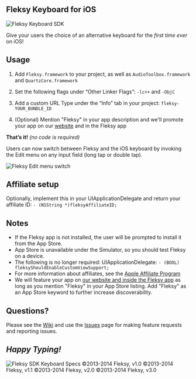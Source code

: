## Fleksy Keyboard for iOS
![Fleksy Keyboard SDK](http://fleksy.com/2014/wp-content/uploads/2014/02/Git-Banner21.png)

Give your users the choice of an alternative keyboard for the _first time ever_ on iOS!

## Usage
1. Add `Fleksy.framework` to your project, as well as `AudioToolbox.framework` and `QuartzCore.framework`

2. Set the following flags under “Other Linker Flags”: `-lc++` and `-ObjC`

3. Add a custom URL Type under the “Info” tab in your project: `fleksy-YOUR_BUNDLE_ID`

4. (Optional) Mention "Fleksy" in your app description and we'll promote your app on our [website](http://fleksy.com/appswithfleksy/) and in the Fleksy app

**That’s it!** _(no code is required)_

Users can now switch between Fleksy and the iOS keyboard by invoking the Edit menu on any input field (long tap or double tap).

![Fleksy Edit menu switch](http://fleksy.com/2014/wp-content/uploads/2014/02/Fleksy-Keyboard-Switch-04.gif)

## Affiliate setup
Optionally, implement this in your UIApplicationDelegate and return your affiliate ID: `- (NSString *)fleksyAffiliateID;`

## Notes
- If the Fleksy app is not installed, the user will be prompted to install it from the App Store.
- App Store is unavailable under the Simulator, so you should test Fleksy on a device.
- The following is no longer required: UIApplicationDelegate: `- (BOOL) fleksyShouldEnableCustomViewSupport;`
- For more information about affiliates, see the [Apple Affiliate Program](https://www.apple.com/itunes/affiliates/)
- We will feature your app on [our website and inside the Fleksy app](http://fleksy.com/appswithfleksy/) as long as you mention "Fleksy" in your App Store listing. Add "Fleksy" as an App Store keyword to further increase discoverability.

## Questions?
Please see the [Wiki](https://github.com/Fleksy/FleksySDK/wiki) and use the [Issues](https://github.com/Fleksy/FleksySDK/issues) page for making feature requests and reporting issues.

## _Happy Typing!_
![Fleksy SDK Keyboard Specs](http://fleksy.com/2014/wp-content/uploads/2014/02/Github-Banner-Footer.png)
©2013-2014 Fleksy, v1.0
©2013-2014 Fleksy, v1.1
©2013-2014 Fleksy, v2.0
©2013-2014 Fleksy, v3.0
